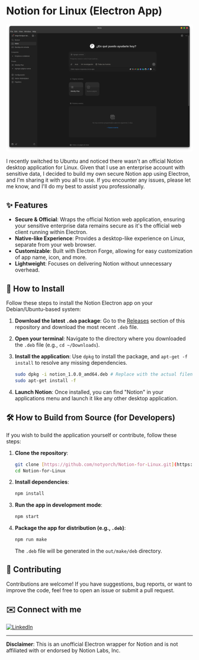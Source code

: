 # Notion for Linux (Electron App)

![Notion Electron App Screenshot](assets/Notion_Linux_SS.png)

I recently switched to Ubuntu and noticed there wasn't an official Notion desktop application for Linux. Given that I use an enterprise account with sensitive data, I decided to build my own secure Notion app using Electron, and I'm sharing it with you all to use. If you encounter any issues, please let me know, and I'll do my best to assist you professionally.

## ✨ Features

* **Secure & Official**: Wraps the official Notion web application, ensuring your sensitive enterprise data remains secure as it's the official web client running within Electron.
* **Native-like Experience**: Provides a desktop-like experience on Linux, separate from your web browser.
* **Customizable**: Built with Electron Forge, allowing for easy customization of app name, icon, and more.
* **Lightweight**: Focuses on delivering Notion without unnecessary overhead.

## 🚀 How to Install

Follow these steps to install the Notion Electron app on your Debian/Ubuntu-based system:

1.  **Download the latest `.deb` package**:
    Go to the [Releases](https://github.com/notyorch/Notion-for-Linux/releases) section of this repository and download the most recent `.deb` file.

2.  **Open your terminal**:
    Navigate to the directory where you downloaded the `.deb` file (e.g., `cd ~/Downloads`).

3.  **Install the application**:
    Use `dpkg` to install the package, and `apt-get -f install` to resolve any missing dependencies.

    ```bash
    sudo dpkg -i notion_1.0.0_amd64.deb # Replace with the actual filename if different
    sudo apt-get install -f
    ```

4.  **Launch Notion**:
    Once installed, you can find "Notion" in your applications menu and launch it like any other desktop application.

## 🛠️ How to Build from Source (for Developers)

If you wish to build the application yourself or contribute, follow these steps:

1.  **Clone the repository**:
    ```bash
    git clone [https://github.com/notyorch/Notion-for-Linux.git](https://github.com/notyorch/Notion-for-Linux.git)
    cd Notion-for-Linux
    ```

2.  **Install dependencies**:
    ```bash
    npm install
    ```

3.  **Run the app in development mode**:
    ```bash
    npm start
    ```

4.  **Package the app for distribution (e.g., `.deb`)**:
    ```bash
    npm run make
    ```
    The `.deb` file will be generated in the `out/make/deb` directory.

## 🤝 Contributing

Contributions are welcome\! If you have suggestions, bug reports, or want to improve the code, feel free to open an issue or submit a pull request.

## ✉️ Connect with me

<p align="left">
  <a href="https://www.linkedin.com/in/jorgeenriquevp/" target="_blank">
    <img src="https://img.shields.io/badge/LinkedIn-0077B5?style=for-the-badge&logo=linkedin&logoColor=white" alt="LinkedIn">
  </a>
</p>

---

**Disclaimer**: This is an unofficial Electron wrapper for Notion and is not affiliated with or endorsed by Notion Labs, Inc.
